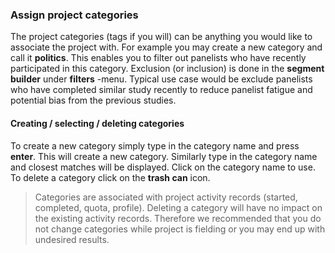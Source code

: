 ### Assign project categories
The project categories (tags if you will) can be anything you would like to associate the project with. For example you may create a new category and call it **politics**. This enables you to filter out panelists who have recently participated in this category. Exclusion (or inclusion) is done in the **segment builder** under **filters** -menu. Typical use case would be exclude panelists who have completed similar study recently to reduce panelist fatigue and potential bias from the previous studies.

#### Creating / selecting / deleting categories
To create a new category simply type in the category name and press **enter**. This will create a new category. Similarly type in the category name and closest matches will be displayed. Click on the category name to use. To delete a category click on the **trash can** icon.

> Categories are associated with project activity records (started, completed, quota, profile). Deleting a category will have no impact on the existing activity records. Therefore we recommended that you do not change categories while project is fielding or you may end up with undesired results.
